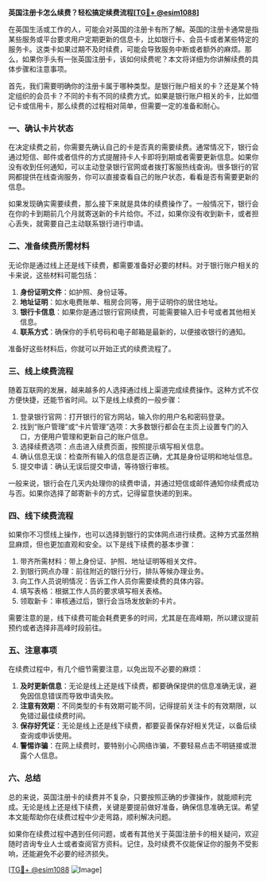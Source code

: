 **英国注册卡怎么续费？轻松搞定续费流程[[TG💪+ @esim1088](https://t.me/s/esim1088)]**

在英国生活或工作的人，可能会对英国的注册卡有所了解。英国的注册卡通常是指某些服务或平台要求用户定期更新的信息卡，比如银行卡、会员卡或者某些特定的服务卡。这类卡如果过期不及时续费，可能会导致服务中断或者额外的麻烦。那么，如果你手头有一张英国注册卡，该如何续费呢？本文将详细为你讲解续费的具体步骤和注意事项。

首先，我们需要明确你的注册卡属于哪种类型。是银行账户相关的卡？还是某个特定组织的会员卡？不同的卡有不同的续费方式。如果是银行账户相关的卡，比如借记卡或信用卡，那么续费的过程相对简单，但需要一定的准备和耐心。

### 一、确认卡片状态

在决定续费之前，你需要先确认自己的卡是否真的需要续费。通常情况下，银行会通过短信、邮件或者信件的方式提醒持卡人卡即将到期或者需要更新信息。如果你没有收到任何通知，可以主动登录银行官网或者拨打客服热线查询。很多银行的官网都提供在线查询服务，你可以直接查看自己的账户状态，看看是否有需要更新的信息。

如果发现确实需要续费，那么接下来就是具体的续费操作了。一般情况下，银行会在你的卡到期前几个月就寄送新的卡片给你。不过，如果你没有收到新卡，或者担心丢失，就需要自己主动联系银行进行申请。

### 二、准备续费所需材料

无论你是通过线上还是线下续费，都需要准备好必要的材料。对于银行账户相关的卡来说，这些材料可能包括：

1. **身份证明文件**：如护照、身份证等。
2. **地址证明**：如水电费账单、租房合同等，用于证明你的居住地址。
3. **银行卡信息**：如果你是通过银行官网续费，可能需要输入旧卡号或者其他相关信息。
4. **联系方式**：确保你的手机号码和电子邮箱是最新的，以便接收银行的通知。

准备好这些材料后，你就可以开始正式的续费流程了。

### 三、线上续费流程

随着互联网的发展，越来越多的人选择通过线上渠道完成续费操作。这种方式不仅方便快捷，还能节省时间。以下是线上续费的一般步骤：

1. 登录银行官网：打开银行的官方网站，输入你的用户名和密码登录。
2. 找到“账户管理”或“卡片管理”选项：大多数银行都会在主页上设置专门的入口，方便用户管理和更新自己的账户信息。
3. 选择续费选项：点击进入续费页面，按照提示填写相关信息。
4. 确认信息无误：检查所有输入的信息是否正确，尤其是身份证明和地址信息。
5. 提交申请：确认无误后提交申请，等待银行审核。

一般来说，银行会在几天内处理你的续费申请，并通过短信或邮件通知你续费成功与否。如果你选择了邮寄新卡的方式，记得留意快递的到来。

### 四、线下续费流程

如果你不习惯线上操作，也可以选择到银行的实体网点进行续费。这种方式虽然稍显麻烦，但也更加直观和安全。以下是线下续费的基本步骤：

1. 带齐所需材料：带上身份证、护照、地址证明等相关文件。
2. 到银行网点办理：前往附近的银行分行，排队等候办理业务。
3. 向工作人员说明情况：告诉工作人员你需要续费的具体内容。
4. 填写表格：根据工作人员的要求填写相关表格。
5. 领取新卡：审核通过后，银行会当场发放新的卡片。

需要注意的是，线下续费可能会耗费更多的时间，尤其是在高峰期，所以建议提前预约或者选择非高峰时段前往。

### 五、注意事项

在续费过程中，有几个细节需要注意，以免出现不必要的麻烦：

1. **及时更新信息**：无论是线上还是线下续费，都要确保提供的信息准确无误，避免因信息错误而导致申请失败。
2. **注意有效期**：不同类型的卡有效期可能不同，记得提前关注卡的有效期限，以免错过最佳续费时间。
3. **保存好凭证**：无论是线上还是线下续费，都要妥善保存好相关凭证，以备后续查询或申诉使用。
4. **警惕诈骗**：在网上续费时，要特别小心网络诈骗，不要轻易点击不明链接或泄露个人信息。

### 六、总结

总的来说，英国注册卡的续费并不复杂，只要按照正确的步骤操作，就能顺利完成。无论是线上还是线下续费，关键是要提前做好准备，确保信息准确无误。希望本文能帮助你在续费过程中少走弯路，顺利解决问题。

如果你在续费过程中遇到任何问题，或者有其他关于英国注册卡的相关疑问，欢迎随时咨询专业人士或者查阅官方资料。记住，及时续费不仅能保证你的服务不受影响，还能避免不必要的经济损失。

[[TG💪+ @esim1088](https://t.me/s/esim1088) ![Image](https://i.postimg.cc/4NQfJmqS/Snipaste-2025-05-13-00-14-12.png)]